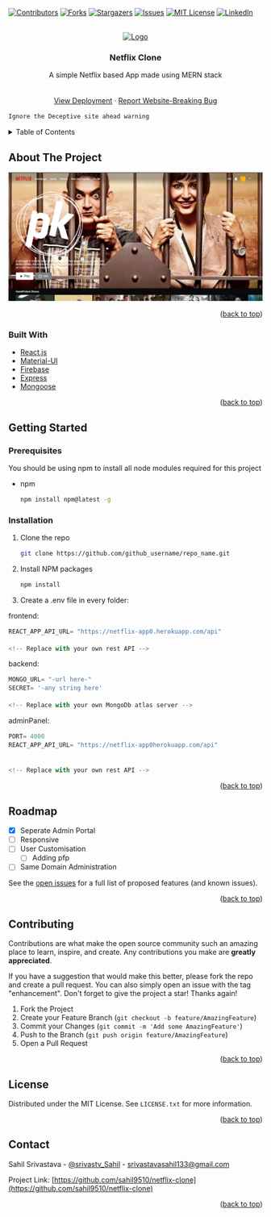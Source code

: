 <div id="top"></div>
<!--
*** Thanks for checking out the Best-README-Template. If you have a suggestion
*** that would make this better, please fork the repo and create a pull request
*** or simply open an issue with the tag "enhancement".
*** Don't forget to give the project a star!
*** Thanks again! Now go create something AMAZING! :D
-->



<!-- PROJECT SHIELDS -->
<!--
*** I'm using markdown "reference style" links for readability.
*** Reference links are enclosed in brackets [ ] instead of parentheses ( ).
*** See the bottom of this document for the declaration of the reference variables
*** for contributors-url, forks-url, etc. This is an optional, concise syntax you may use.
*** https://www.markdownguide.org/basic-syntax/#reference-style-links
-->
[![Contributors][contributors-shield]][contributors-url]
[![Forks][forks-shield]][forks-url]
[![Stargazers][stars-shield]][stars-url]
[![Issues][issues-shield]][issues-url]
[![MIT License][license-shield]][license-url]
[![LinkedIn][linkedin-shield]][linkedin-url]



<!-- PROJECT LOGO -->
<br />
<div align="center">
  <a href="https://github.com/github_username/repo_name">
    <img src="images/netflix-logo.ico" alt="Logo" width="80" height="80">
  </a>

<h3 align="center">Netflix Clone</h3>

  <p align="center">
    A simple Netflix based App made using MERN stack
    <br />
    <br />
    <br />
    <a href="https://netflix-clone-mauve-nine.vercel.app/">View Deployment</a>
    ·
    <a href="mailto:srivastavasahil133@gmail.com">Report Website-Breaking Bug</a>
    
  </p>
</div>


```sh 
Ignore the Deceptive site ahead warning
```


<!-- TABLE OF CONTENTS -->
<details>
  <summary>Table of Contents</summary>
  <ol>
    <li>
      <a href="#about-the-project">About The Project</a>
      <ul>
        <li><a href="#built-with">Built With</a></li>
      </ul>
    </li>
    <li>
      <a href="#getting-started">Getting Started</a>
      <ul>
        <li><a href="#prerequisites">Prerequisites</a></li>
        <li><a href="#installation">Installation</a></li>
      </ul>
    </li>
    <li><a href="#usage">Usage</a></li>
    <li><a href="#roadmap">Roadmap</a></li>
    <li><a href="#contributing">Contributing</a></li>
    <li><a href="#license">License</a></li>
    <li><a href="#contact">Contact</a></li>
    <li><a href="#acknowledgments">Acknowledgments</a></li>
  </ol>
</details>



<!-- ABOUT THE PROJECT -->
## About The Project

[![Product Name Screen Shot][product-screenshot]](https://netflix-app-mern.web.app/")



<p align="right">(<a href="#top">back to top</a>)</p>



### Built With


* [React.js](https://reactjs.org/)
* [Material-UI](https://mui.com/)
* [Firebase](https://firebase.google.com/)
* [Express](https://expressjs.com/)
* [Mongoose](https://mongoosejs.com/)

<p align="right">(<a href="#top">back to top</a>)</p>



<!-- GETTING STARTED -->
## Getting Started

### Prerequisites

You should be using npm to install all node modules required for this project
* npm
  ```sh
  npm install npm@latest -g
  ```

### Installation


1. Clone the repo
   ```sh
   git clone https://github.com/github_username/repo_name.git
   ```
2. Install NPM packages
   ```sh
   npm install
   ```
3. Create a .env file in every folder:

  frontend:
   ```js
   REACT_APP_API_URL= "https://netflix-app0.herokuapp.com/api"

   <!-- Replace with your own rest API -->
   ```

   backend:
   ```js
   MONGO_URL= "-url here-"
   SECRET= '-any string here'

   <!-- Replace with your own MongoDb atlas server -->
   ```

   adminPanel:
   ```js
   PORT= 4000
   REACT_APP_API_URL= "https://netflix-app0herokuapp.com/api"


   <!-- Replace with your own rest API -->
   ```

<p align="right">(<a href="#top">back to top</a>)</p>



<!-- USAGE EXAMPLES -->
<!-- ## Usage

Use this space to show useful examples of how a project can be used. Additional screenshots, code examples and demos work well in this space. You may also link to more resources.

_For more examples, please refer to the [Documentation](https://example.com)_

<p align="right">(<a href="#top">back to top</a>)</p> -->



<!-- ROADMAP -->
## Roadmap
- [x] Seperate Admin Portal
- [ ] Responsive
- [ ] User Customisation
    - [ ] Adding pfp
- [ ] Same Domain Administration

See the [open issues](https://github.com/github_username/repo_name/issues) for a full list of proposed features (and known issues).

<p align="right">(<a href="#top">back to top</a>)</p>



<!-- CONTRIBUTING -->
## Contributing

Contributions are what make the open source community such an amazing place to learn, inspire, and create. Any contributions you make are **greatly appreciated**.

If you have a suggestion that would make this better, please fork the repo and create a pull request. You can also simply open an issue with the tag "enhancement".
Don't forget to give the project a star! Thanks again!

1. Fork the Project
2. Create your Feature Branch (`git checkout -b feature/AmazingFeature`)
3. Commit your Changes (`git commit -m 'Add some AmazingFeature'`)
4. Push to the Branch (`git push origin feature/AmazingFeature`)
5. Open a Pull Request

<p align="right">(<a href="#top">back to top</a>)</p>



<!-- LICENSE -->
## License

Distributed under the MIT License. See `LICENSE.txt` for more information.

<p align="right">(<a href="#top">back to top</a>)</p>



<!-- CONTACT -->
## Contact

Sahil Srivastava - [@srivastv_Sahil](https://twitter.com/srivastv_Sahil) - srivastavasahil133@gmail.com

Project Link: [https://github.com/sahil9510/netflix-clone](https://github.com/sahil9510/netflix-clone)

<p align="right">(<a href="#top">back to top</a>)</p>



<!-- ACKNOWLEDGMENTS -->
<!-- ## Acknowledgments

* []()
* []()
* []()

<p align="right">(<a href="#top">back to top</a>)</p> -->



<!-- MARKDOWN LINKS & IMAGES -->
<!-- https://www.markdownguide.org/basic-syntax/#reference-style-links -->
[contributors-shield]: https://img.shields.io/github/contributors/sahil9510/netflix-clone.svg?style=for-the-badge
[contributors-url]: https://github.com/sahil9510/netflix-clone/graphs/contributors
[forks-shield]: https://img.shields.io/github/forks/sahil9510/netflix-clone.svg?style=for-the-badge
[forks-url]: https://github.com/sahil9510/netflix-clone/network/members
[stars-shield]: https://img.shields.io/github/stars/sahil9510/netflix-clone.svg?style=for-the-badge
[stars-url]: https://github.com/sahil9510/netflix-clone/stargazers
[issues-shield]: https://img.shields.io/github/issues/sahil9510/netflix-clone.svg?style=for-the-badge
[issues-url]: https://github.com/sahil9510/netflix-clone/issues
[license-shield]: https://img.shields.io/github/license/sahil9510/netflix-clone.svg?style=for-the-badge
[license-url]: https://github.com/sahil9510/netflix-clone/blob/master/LICENSE.txt
[linkedin-shield]: https://img.shields.io/badge/-LinkedIn-black.svg?style=for-the-badge&logo=linkedin&colorB=555
[linkedin-url]: https://www.linkedin.com/in/sahil-srivastava-1a0564138/
[product-screenshot]: images/product-img.jpg
